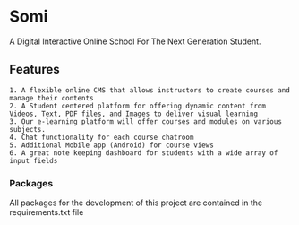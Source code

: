 # Somi

A Digital Interactive Online School For The Next Generation Student.

## Features

    1. A flexible online CMS that allows instructors to create courses and manage their contents
    2. A Student centered platform for offering dynamic content from Videos, Text, PDF files, and Images to deliver visual learning
    3. Our e-learning platform will offer courses and modules on various subjects. 
    4. Chat functionality for each course chatroom
    5. Additional Mobile app (Android) for course views
    6. A great note keeping dashboard for students with a wide array of input fields

### Packages

All packages for the development of this project are contained in the requirements.txt file
